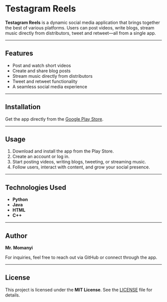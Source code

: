 # Testagram Reels

**Testagram Reels** is a dynamic social media application that brings together the best of various platforms. Users can post videos, write blogs, stream music directly from distributors, tweet and retweet—all from a single app.

---

## Features

- Post and watch short videos
- Create and share blog posts
- Stream music directly from distributors
- Tweet and retweet functionality
- A seamless social media experience

---

## Installation

Get the app directly from the [Google Play Store](https://play.google.com).

---

## Usage

1. Download and install the app from the Play Store.
2. Create an account or log in.
3. Start posting videos, writing blogs, tweeting, or streaming music.
4. Follow users, interact with content, and grow your social presence.

---

## Technologies Used

- **Python**
- **Java**
- **HTML**
- **C++**

---

## Author

**Mr. Momanyi**

For inquiries, feel free to reach out via GitHub or connect through the app.

---

## License

This project is licensed under the **MIT License**. See the [LICENSE](LICENSE) file for details.
